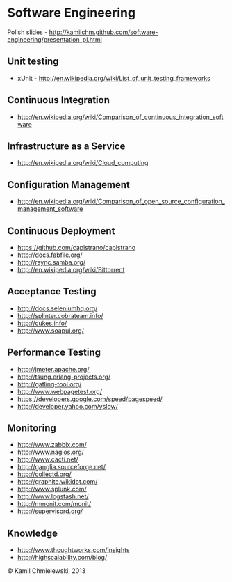 Software Engineering
====================

Polish slides - http://kamilchm.github.com/software-engineering/presentation_pl.html

Unit testing
------------
* xUnit - http://en.wikipedia.org/wiki/List_of_unit_testing_frameworks

Continuous Integration
----------------------
* http://en.wikipedia.org/wiki/Comparison_of_continuous_integration_software

Infrastructure as a Service
---------------------------
* http://en.wikipedia.org/wiki/Cloud_computing

Configuration Management
------------------------
* http://en.wikipedia.org/wiki/Comparison_of_open_source_configuration_management_software

Continuous Deployment
---------------------
* https://github.com/capistrano/capistrano
* http://docs.fabfile.org/
* http://rsync.samba.org/
* http://en.wikipedia.org/wiki/Bittorrent

Acceptance Testing
------------------
* http://docs.seleniumhq.org/
* http://splinter.cobrateam.info/
* http://cukes.info/
* http://www.soapui.org/

Performance Testing
-------------------
* http://jmeter.apache.org/
* http://tsung.erlang-projects.org/
* http://gatling-tool.org/
* http://www.webpagetest.org/
* https://developers.google.com/speed/pagespeed/
* http://developer.yahoo.com/yslow/

Monitoring
----------
* http://www.zabbix.com/
* http://www.nagios.org/
* http://www.cacti.net/
* http://ganglia.sourceforge.net/
* http://collectd.org/
* http://graphite.wikidot.com/
* http://www.splunk.com/
* http://www.logstash.net/
* http://mmonit.com/monit/
* http://supervisord.org/

Knowledge
---------
* http://www.thoughtworks.com/insights
* http://highscalability.com/blog/


© Kamil Chmielewski, 2013